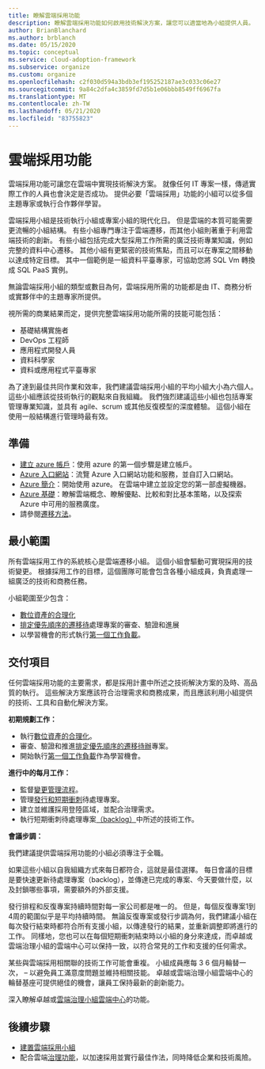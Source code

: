 ```yaml
---
title: 瞭解雲端採用功能
description: 瞭解雲端採用功能如何啟用技術解決方案，讓您可以適當地為小組提供人員。
author: BrianBlanchard
ms.author: brblanch
ms.date: 05/15/2020
ms.topic: conceptual
ms.service: cloud-adoption-framework
ms.subservice: organize
ms.custom: organize
ms.openlocfilehash: c2f030d594a3bdb3ef195252187ae3c033c06e27
ms.sourcegitcommit: 9a84c2dfa4c3859fd7d5b1e06bbb8549ff6967fa
ms.translationtype: MT
ms.contentlocale: zh-TW
ms.lasthandoff: 05/21/2020
ms.locfileid: "83755823"
---
```

# <a name="cloud-adoption-functions"></a>雲端採用功能

雲端採用功能可讓您在雲端中實現技術解決方案。 就像任何 IT 專案一樣，傳遞實際工作的人員也會決定是否成功。 提供必要「雲端採用」功能的小組可以從多個主題專家或執行合作夥伴學習。

雲端採用小組是技術執行小組或專案小組的現代化日。 但是雲端的本質可能需要更流暢的小組結構。 有些小組專門專注于雲端遷移，而其他小組則著重于利用雲端技術的創新。 有些小組包括完成大型採用工作所需的廣泛技術專業知識，例如完整的資料中心遷移。 其他小組有更緊密的技術焦點，而且可以在專案之間移動以達成特定目標。 其中一個範例是一組資料平臺專家，可協助您將 SQL Vm 轉換成 SQL PaaS 實例。

無論雲端採用小組的類型或數目為何，雲端採用所需的功能都是由 IT、商務分析或實夥伴中的主題專家所提供。

視所需的商業結果而定，提供完整雲端採用功能所需的技能可能包括：

- 基礎結構實施者
- DevOps 工程師
- 應用程式開發人員
- 資料科學家
- 資料或應用程式平臺專家

為了達到最佳共同作業和效率，我們建議雲端採用小組的平均小組大小為六個人。 這些小組應該從技術執行的觀點來自我組織。 我們強烈建議這些小組也包括專案管理專業知識，並具有 agile、scrum 或其他反復模型的深度體驗。 這個小組在使用一般結構進行管理時最有效。

## <a name="preparation"></a>準備

- [建立 azure 帳戶](https://docs.microsoft.com/learn/modules/create-an-azure-account)：使用 azure 的第一個步驟是建立帳戶。
- [Azure 入口網站](https://docs.microsoft.com/learn/modules/tour-azure-portal)：流覽 Azure 入口網站功能和服務，並自訂入口網站。
- [Azure 簡介](https://docs.microsoft.com/learn/modules/welcome-to-azure)：開始使用 azure。 在雲端中建立並設定您的第一部虛擬機器。
- [Azure 基礎](https://docs.microsoft.com/learn/paths/azure-for-the-data-engineer)：瞭解雲端概念、瞭解優點、比較和對比基本策略，以及探索 Azure 中可用的服務廣度。
- 請參閱[遷移方法](../migrate/index.md)。

## <a name="minimum-scope"></a>最小範圍

所有雲端採用工作的系統核心是雲端遷移小組。 這個小組會驅動可實現採用的技術變更。 根據採用工作的目標，這個團隊可能會包含各種小組成員，負責處理一組廣泛的技術和商務任務。

小組範圍至少包含：

- [數位資產的合理化](../digital-estate/index.md)
- [排定優先順序的遷移待](../migrate/migration-considerations/assess/release-iteration-backlog.md)處理專案的審查、驗證和進展
- 以學習機會的形式執行[第一個工作負載](../digital-estate/rationalize.md#select-the-first-workload)。

## <a name="deliverable"></a>交付項目

任何雲端採用功能的主要需求，都是採用計畫中所述之技術解決方案的及時、高品質的執行。 這些解決方案應該符合治理需求和商務成果，而且應該利用小組提供的技術、工具和自動化解決方案。

**初期規劃工作：**

- 執行[數位資產的合理化](../digital-estate/index.md)。
- 審查、驗證和推進[排定優先順序的遷移待辦](../migrate/migration-considerations/assess/release-iteration-backlog.md)專案。
- 開始執行[第一個工作負載](../digital-estate/rationalize.md#select-the-first-workload)作為學習機會。

**進行中的每月工作：**

- 監督[變更管理流程](../migrate/migration-considerations/prerequisites/technical-complexity.md)。
- 管理[發行和短期衝刺](../migrate/migration-considerations/assess/release-iteration-backlog.md)待處理專案。
- 建立並維護採用登陸區域，並配合治理需求。
- 執行短期衝刺待處理專案[（backlog）](../migrate/migration-considerations/assess/release-iteration-backlog.md)中所述的技術工作。

**會議步調：**

我們建議提供雲端採用功能的小組必須專注于全職。

如果這些小組以自我組織方式來每日都符合，這就是最佳選擇。 每日會議的目標是要快速更新待處理專案（backlog），並傳達已完成的專案、今天要做什麼，以及封鎖哪些事項，需要額外的外部支援。

發行排程和反復專案持續時間對每一家公司都是唯一的。 但是，每個反復專案1到4周的範圍似乎是平均持續時間。 無論反復專案或發行步調為何，我們建議小組在每次發行結束時都符合所有支援小組，以傳達發行的結果，並重新調整即將進行的工作。 同樣地，您也可以在每個短期衝刺結束時以小組的身分來達成，而卓越或雲端治理小組的雲端中心可以保持一致，以符合常見的工作和支援的任何需求。

某些與雲端採用相關聯的技術工作可能會重複。 小組成員應每 3 6 個月輪替一次， &ndash; 以避免員工滿意度問題並維持相關技能。 卓越或雲端治理小組雲端中心的輪替基座可提供絕佳的機會，讓員工保持最新的創新能力。

深入瞭解卓越或[雲端治理小組](./cloud-governance.md)[雲端中心](./cloud-center-of-excellence.md)的功能。

## <a name="next-steps"></a>後續步驟

- [建置雲端採用小組](../get-started/team/cloud-adoption.md)
- 配合雲端[治理功能](./cloud-governance.md)，以加速採用並實行最佳作法，同時降低企業和技術風險。
